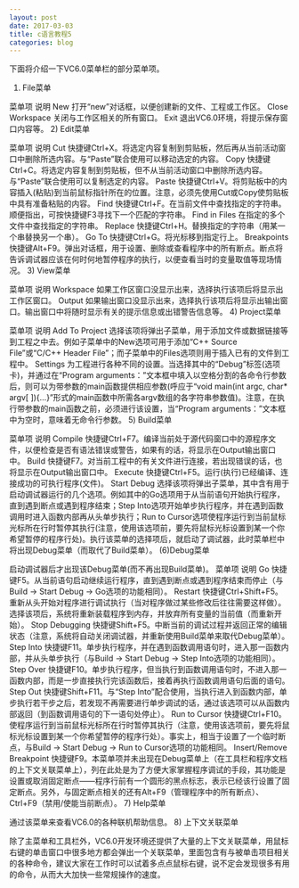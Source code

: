 ```yaml
---
layout: post
date: 2017-03-03
title: c语言教程5
categories: blog
---
```


下面将介绍一下VC6.0菜单栏的部分菜单项。
1) File菜单

菜单项	说明
New	打开“new”对话框，以便创建新的文件、工程或工作区。
Close Workspace	关闭与工作区相关的所有窗口。
Exit	退出VC6.0环境，将提示保存窗口内容等。
2) Edit菜单

菜单项	说明
Cut	快捷键Ctrl+X。将选定内容复制到剪贴板，然后再从当前活动窗口中删除所选内容。与“Paste”联合使用可以移动选定的内容。
Copy	快捷键Ctrl+C。将选定内容复制到剪贴板，但不从当前活动窗口中删除所选内容。与“Paste”联合使用可以复制选定的内容。
Paste	快捷键Ctrl+V。将剪贴板中的内容插入(粘贴)到当前鼠标指针所在的位置。注意，必须先使用Cut或Copy使剪贴板中具有准备粘贴的内容。
Find	快捷键Ctrl+F。在当前文件中查找指定的字符串。顺便指出，可按快捷键F3寻找下一个匹配的字符串。
Find in Files	在指定的多个文件中查找指定的字符串。
Replace	快捷键Ctrl+H。替换指定的字符串（用某一个串替换另一个串）。
Go To	 快捷键Ctrl+G。将光标移到指定行上。
Breakpoints	快捷键Alt+F9。弹出对话框，用于设置、删除或查看程序中的所有断点。断点将告诉调试器应该在何时何地暂停程序的执行，以便查看当时的变量取值等现场情况。
3) View菜单

菜单项	说明
Workspace	如果工作区窗口没显示出来，选择执行该项后将显示出工作区窗口。
Output	如果输出窗口没显示出来，选择执行该项后将显示出输出窗口。输出窗口中将随时显示有关的提示信息或出错警告信息等。
4) Project菜单

菜单项	说明
Add To Project	选择该项将弹出子菜单，用于添加文件或数据链接等到工程之中去。例如子菜单中的New选项可用于添加“C++ Source File”或“C/C++ Header File”；而子菜单中的Files选项则用于插入已有的文件到工程中。
Settings	为工程进行各种不同的设置。当选择其中的“Debug”标签(选项卡)，并通过在“Program arguments：”文本框中填入以空格分割的各命令行参数后，则可以为带参数的main函数提供相应参数(呼应于“void main(int argc, char* argv[ ]){…}”形式的main函数中所需各argv数组的各字符串参数值)。注意，在执行带参数的main函数之前，必须进行该设置，当“Program arguments：”文本框中为空时，意味着无命令行参数。
5) Build菜单

菜单项	说明
Compile	快捷键Ctrl+F7。编译当前处于源代码窗口中的源程序文件，以便检查是否有语法错误或警告，如果有的话，将显示在Output输出窗口中。
Build	快捷键F7。对当前工程中的有关文件进行连接，若出现错误的话，也将显示在Output输出窗口中。
Execute	快捷键Ctrl+F5。运行(执行)已经编译、连接成功的可执行程序(文件)。
Start Debug	选择该项将弹出子菜单，其中含有用于启动调试器运行的几个选项。例如其中的Go选项用于从当前语句开始执行程序，直到遇到断点或遇到程序结束；Step Into选项开始单步执行程序，并在遇到函数调用时进入函数内部再从头单步执行；Run to Cursor选项使程序运行到当前鼠标光标所在行时暂停其执行(注意，使用该选项前，要先将鼠标光标设置到某一个你希望暂停的程序行处)。执行该菜单的选择项后，就启动了调试器，此时菜单栏中将出现Debug菜单（而取代了Build菜单）。
(6)Debug菜单

启动调试器后才出现该Debug菜单(而不再出现Build菜单)。
菜单项	说明
Go	快捷键F5。从当前语句启动继续运行程序，直到遇到断点或遇到程序结束而停止（与Build -> Start Debug -> Go选项的功能相同）。
Restart	快捷键Ctrl+Shift+F5。重新从头开始对程序进行调试执行（当对程序做过某些修改后往往需要这样做）。选择该项后，系统将重新装载程序到内存，并放弃所有变量的当前值（而重新开始）。
Stop Debugging	快捷键Shift+F5。中断当前的调试过程并返回正常的编辑状态（注意，系统将自动关闭调试器，并重新使用Build菜单来取代Debug菜单）。
Step Into	快捷键F11。单步执行程序，并在遇到函数调用语句时，进入那一函数内部，并从头单步执行（与Build -> Start Debug -> Step Into选项的功能相同）。
Step Over	快捷键F10。单步执行程序，但当执行到函数调用语句时，不进入那一函数内部，而是一步直接执行完该函数后，接着再执行函数调用语句后面的语句。
Step Out	快捷键Shift+F11。与“Step Into”配合使用，当执行进入到函数内部，单步执行若干步之后，若发现不再需要进行单步调试的话，通过该选项可以从函数内部返回（到函数调用语句的下一语句处停止）。
Run to Cursor	快捷键Ctrl+F10。使程序运行到当前鼠标光标所在行时暂停其执行（注意，使用该选项前，要先将鼠标光标设置到某一个你希望暂停的程序行处）。事实上，相当于设置了一个临时断点，与Build -> Start Debug -> Run to Cursor选项的功能相同。
Insert/Remove Breakpoint	快捷键F9。本菜单项并未出现在Debug菜单上（在工具栏和程序文档的上下文关联菜单上），列在此处是为了方便大家掌握程序调试的手段，其功能是设置或取消固定断点——程序行前有一个圆形的黑点标志，表示已经该行设置了固定断点。另外，与固定断点相关的还有Alt+F9（管理程序中的所有断点）、Ctrl+F9（禁用/使能当前断点）。
7) Help菜单

通过该菜单来查看VC6.0的各种联机帮助信息。
8) 上下文关联菜单

除了主菜单和工具栏外，VC6.0开发环境还提供了大量的上下文关联菜单，用鼠标右键的单击窗口中很多地方都会弹出一个关联菜单，里面包含有与被单击项目相关的各种命令，建议大家在工作时可以试着多点点鼠标右键，说不定会发现很多有用的命令，从而大大加快一些常规操作的速度。
